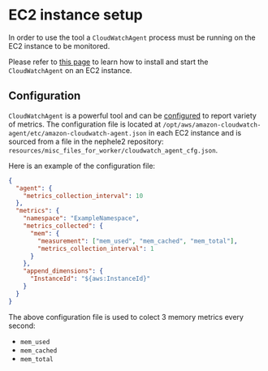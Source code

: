 # EC2 instance setup

In order to use the tool a `CloudWatchAgent` process must be running on the EC2 instance to be monitored.

Please refer to [this page](https://docs.aws.amazon.com/AmazonCloudWatch/latest/monitoring/install-CloudWatch-Agent-commandline-fleet.html) to learn how to install and start the `CloudWatchAgent` on an EC2 instance.

## Configuration

`CloudWatchAgent` is a powerful tool and can be [configured](https://docs.aws.amazon.com/AmazonCloudWatch/latest/monitoring/CloudWatch-Agent-Configuration-File-Details.html) to report variety of metrics. The configuration file is located at `/opt/aws/amazon-cloudwatch-agent/etc/amazon-cloudwatch-agent.json` in each EC2 instance and is sourced from a file in the nephele2 repository: `resources/misc_files_for_worker/cloudwatch_agent_cfg.json`.

Here is an example of the configuration file:

```json linenums="1" title="cloudwatch_agent_cfg.json"
{
  "agent": {
    "metrics_collection_interval": 10
  },
  "metrics": {
    "namespace": "ExampleNamespace",
    "metrics_collected": {
      "mem": {
        "measurement": ["mem_used", "mem_cached", "mem_total"],
        "metrics_collection_interval": 1
      }
    },
    "append_dimensions": {
      "InstanceId": "${aws:InstanceId}"
    }
  }
}
```

The above configuration file is used to colect 3 memory metrics every second:

- `mem_used`
- `mem_cached`
- `mem_total`
